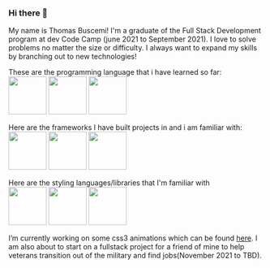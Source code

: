 ### Hi there 👋
My name is Thomas Buscemi! I'm a graduate of the Full Stack Development program at dev Code Camp (june 2021 to September 2021). I love to solve problems no matter the size or difficulty. I always want to expand my skills by branching out to new technologies!

These are the programming language that i have learned so far:<br>
<img src="https://cdn.jsdelivr.net/gh/devicons/devicon/icons/javascript/javascript-original.svg" style = "height:75px; width:75px;"/>
<img src="https://cdn.jsdelivr.net/gh/devicons/devicon/icons/python/python-original-wordmark.svg" style = "height:75px; width:75px;"/>
<img src="https://cdn.jsdelivr.net/gh/devicons/devicon/icons/csharp/csharp-original.svg" style = "height:75px; width:75px;"/> <br>

Here are the frameworks I have built projects in and i am familiar with:<br>
<img src="https://cdn.jsdelivr.net/gh/devicons/devicon/icons/django/django-original.svg"  style = "height:75px; width:75px;"/>
<img src="https://cdn.jsdelivr.net/gh/devicons/devicon/icons/react/react-original-wordmark.svg"  style = "height:75px; width:75px;"/>
<img src="https://cdn.jsdelivr.net/gh/devicons/devicon/icons/dotnetcore/dotnetcore-original.svg"  style = "height:75px; width:75px;"/> <br>

Here are the styling languages/libraries that I'm familiar with <br>
<img src="https://cdn.jsdelivr.net/gh/devicons/devicon/icons/html5/html5-original-wordmark.svg" style = "height:75px; width:75px;"/>
<img src="https://cdn.jsdelivr.net/gh/devicons/devicon/icons/css3/css3-original-wordmark.svg" style = "height:75px; width:75px"/>
<img src="https://cdn.jsdelivr.net/gh/devicons/devicon/icons/bootstrap/bootstrap-original.svg" style = "height:75px; width:75px;"/> <br>

<p>
I’m currently working on some css3 animations which can be found <a href="https://tbuscemi.github.io/">here</a>. I am also about to start
on a fullstack project for a friend of mine to help veterans transition out of the military and find jobs(November 2021 to TBD).
</p>

<!--
**TBuscemi/TBuscemi** is a ✨ _special_ ✨ repository because its `README.md` (this file) appears on your GitHub profile.

Here are some ideas to get you started:

- 🔭 I’m currently working on ...
- 🌱 I’m currently learning ...
- 👯 I’m looking to collaborate on ...
- 🤔 I’m looking for help with ...
- 💬 Ask me about ...
- 📫 How to reach me: ...
- 😄 Pronouns: ...
- ⚡ Fun fact: ...
-->
